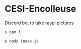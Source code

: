 # CESI-Encolleuse
Discord bot to take raspi pictures

```bash
$ npm i
```

```bash
$ node index.js
```
